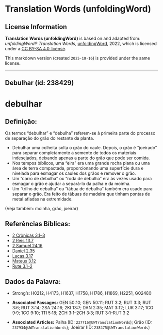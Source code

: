 # Translation Words (unfoldingWord)

## License Information

**Translation Words (unfoldingWord)** is based on and adapted from: _unfoldingWord® Translation Words_, [unfoldingWord](https://unfoldingword.org/utw), 2022, which is licensed under a [CC BY-SA 4.0 license](https://creativecommons.org/licenses/by-sa/4.0/legalcode.en).

This markdown version (created `2025-10-16`) is provided under the same license.



--------------------------------

## Debulhar (id: 238429)

debulhar
========

Definição:
----------

Os termos “debulhar” e “debulha” referem\-se à primeira parte do processo de separação do grão do restante da planta.

* Debulhar uma colheita solta o grão do caule. Depois, o grão é “joeirado” para separar completamente a semente de todos os materiais indesejados, deixando apenas a parte do grão que pode ser comida.
* Nos tempos bíblicos, uma “eira” era uma grande rocha plana ou uma área de terra compactada, proporcionando uma superfície dura e nivelada para esmagar os caules dos grãos e remover o grão.
* Um “carro de debulha” ou “roda de debulha” era às vezes usado para esmagar o grão e ajudar a separá\-lo da palha e da moinha.
* Um “trilho de debulha” ou “tábua de debulha” também era usado para separar o grão. Era feito de tábuas de madeira que tinham pontas de metal afiadas na extremidade.

(Veja também: moinha, grão, joeirar)

Referências Bíblicas:
---------------------

* [2 Crônicas 3\.1–3](https://ref.ly/2Chr3:1-2Chr3:3)
* [2 Reis 13\.7](https://ref.ly/2Kgs13:7)
* [2 Samuel 24\.16](https://ref.ly/2Sam24:16)
* [Daniel 2\.35](https://ref.ly/Dan2:35)
* [Lucas 3\.17](https://ref.ly/Luke3:17)
* [Mateus 3\.12](https://ref.ly/Matt3:12)
* [Rute 3\.1–2](https://ref.ly/Ruth3:1-Ruth3:2)

Dados da Palavra:
-----------------

* Strong’s: H0212, H4173, H1637, H1758, H1786, H1869, H2251, G02480

* **Associated Passages:** GEN 50:10; GEN 50:11; RUT 3:2; RUT 3:3; RUT 3:6; RUT 3:14; 2SA 24:16; 2KI 13:7; DAN 2:35; MAT 3:12; LUK 3:17; 1CO 9:9; 1CO 9:10; 1TI 5:18; 2CH 3:1–2CH 3:3; RUT 3:1–RUT 3:2
* **Associated Articles:** Palha (ID: `237716@UWTranslationWords`); Grão (ID: `237934@UWTranslationWords`); Joeirar (ID: `238475@UWTranslationWords`)

